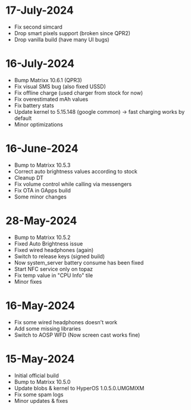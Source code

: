 # 17-July-2024

- Fix second simcard
- Drop smart pixels support (broken since QPR2)
- Drop vanilla build (have many UI bugs)

# 16-July-2024

- Bump Matrixx 10.6.1 (QPR3)
- Fix visual SMS bug (also fixed USSD)
- Fix offline charge (used charger from stock for now)
- Fix overestimated mAh values 
- Fix battery stats
- Update kernel to 5.15.148 (google common) -> fast charging works by default
- Minor optimizations

# 16-June-2024

- Bump to Matrixx 10.5.3
- Correct auto brightness values according to stock
- Cleanup DT
- Fix volume control while calling via messengers
- Fix OTA in GApps build
- Some minor changes

# 28-May-2024
- Bump to Matrixx 10.5.2
- Fixed Auto Brightness issue
- Fixed wired headphones (again)
- Switch to release keys (signed build)
- Now system_server battery consume has been fixed
- Start NFC service only on topaz
- Fix temp value in "CPU Info" tile
- Minor fixes

# 16-May-2024

- Fix some wired headphones doesn't work
- Add some missing libraries
- Switch to AOSP WFD (Now screen cast works fine)

# 15-May-2024

- Initial official build
- Bump to Matrixx 10.5.0
- Update blobs & kernel to HyperOS 1.0.5.0.UMGMIXM
- Fix some spam logs
- Minor updates & fixes
